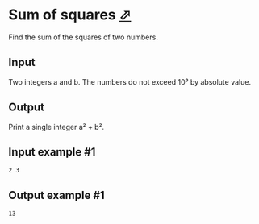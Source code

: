 # Sum of squares [⬀](https://www.e-olymp.com/en/contests/9527/problems/83485)
Find the sum of the squares of two numbers.

## Input
Two integers a and b. The numbers do not exceed 10⁹ by absolute value.

## Output
Print a single integer a² + b².

## Input example #1
```
2 3
```

## Output example #1
```
13
```

